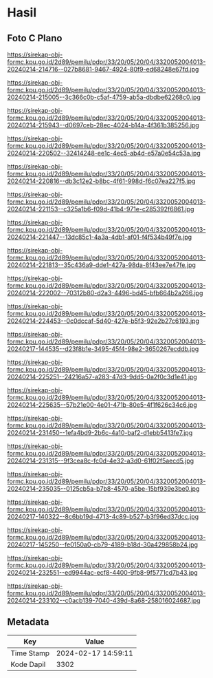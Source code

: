 # Hasil

## Foto C Plano

https://sirekap-obj-formc.kpu.go.id/2d89/pemilu/pdpr/33/20/05/20/04/3320052004013-20240214-214716--027b8681-9467-4924-80f9-ed68248e67fd.jpg

https://sirekap-obj-formc.kpu.go.id/2d89/pemilu/pdpr/33/20/05/20/04/3320052004013-20240214-215005--3c366c0b-c5af-4759-ab5a-dbdbe62268c0.jpg

https://sirekap-obj-formc.kpu.go.id/2d89/pemilu/pdpr/33/20/05/20/04/3320052004013-20240214-215943--d0697ceb-28ec-4024-b14a-4f361b385256.jpg

https://sirekap-obj-formc.kpu.go.id/2d89/pemilu/pdpr/33/20/05/20/04/3320052004013-20240214-220502--32414248-ee1c-4ec5-ab4d-e57a0e54c53a.jpg

https://sirekap-obj-formc.kpu.go.id/2d89/pemilu/pdpr/33/20/05/20/04/3320052004013-20240214-220816--db3c12e2-b8bc-4f61-998d-f6c07ea227f5.jpg

https://sirekap-obj-formc.kpu.go.id/2d89/pemilu/pdpr/33/20/05/20/04/3320052004013-20240214-221153--c325a1b6-f09d-41b4-971e-c285392f6861.jpg

https://sirekap-obj-formc.kpu.go.id/2d89/pemilu/pdpr/33/20/05/20/04/3320052004013-20240214-221447--13dc85c1-4a3a-4db1-af01-f4f534b49f7e.jpg

https://sirekap-obj-formc.kpu.go.id/2d89/pemilu/pdpr/33/20/05/20/04/3320052004013-20240214-221813--35c436a9-dde1-427a-98da-8f43ee7e47fe.jpg

https://sirekap-obj-formc.kpu.go.id/2d89/pemilu/pdpr/33/20/05/20/04/3320052004013-20240214-222002--70312b80-d2a3-4496-bd45-bfb664b2a266.jpg

https://sirekap-obj-formc.kpu.go.id/2d89/pemilu/pdpr/33/20/05/20/04/3320052004013-20240214-224453--0c0dccaf-5d40-427e-b5f3-92e2b27c6193.jpg

https://sirekap-obj-formc.kpu.go.id/2d89/pemilu/pdpr/33/20/05/20/04/3320052004013-20240217-144535--d23f8b1e-3495-45f4-98e2-3650267ecddb.jpg

https://sirekap-obj-formc.kpu.go.id/2d89/pemilu/pdpr/33/20/05/20/04/3320052004013-20240214-225251--24216a57-a283-47d3-9dd5-0a2f0c3d1e41.jpg

https://sirekap-obj-formc.kpu.go.id/2d89/pemilu/pdpr/33/20/05/20/04/3320052004013-20240214-225635--57b21e00-4e01-471b-80e5-4f1f626c34c6.jpg

https://sirekap-obj-formc.kpu.go.id/2d89/pemilu/pdpr/33/20/05/20/04/3320052004013-20240214-231450--1efa4bd9-2b6c-4a10-baf2-d1ebb5413fe7.jpg

https://sirekap-obj-formc.kpu.go.id/2d89/pemilu/pdpr/33/20/05/20/04/3320052004013-20240214-231315--9f3cea8c-fc0d-4e32-a3d0-61f02f5aecd5.jpg

https://sirekap-obj-formc.kpu.go.id/2d89/pemilu/pdpr/33/20/05/20/04/3320052004013-20240214-235035--0125cb5a-b7b8-4570-a5be-15bf939e3be0.jpg

https://sirekap-obj-formc.kpu.go.id/2d89/pemilu/pdpr/33/20/05/20/04/3320052004013-20240217-140322--8c6bb19d-4713-4c89-b527-b3f96ed37dcc.jpg

https://sirekap-obj-formc.kpu.go.id/2d89/pemilu/pdpr/33/20/05/20/04/3320052004013-20240217-145250--fe0150a0-cb79-4189-b18d-30a429858b24.jpg

https://sirekap-obj-formc.kpu.go.id/2d89/pemilu/pdpr/33/20/05/20/04/3320052004013-20240214-232551--ed9944ac-ecf8-4400-9fb8-9f5771cd7b43.jpg

https://sirekap-obj-formc.kpu.go.id/2d89/pemilu/pdpr/33/20/05/20/04/3320052004013-20240214-233102--c0acb139-7040-439d-8a68-258016024687.jpg


## Metadata

| Key        | Value               |
| ---------- | ------------------- |
| Time Stamp | 2024-02-17 14:59:11 |
| Kode Dapil | 3302                |



